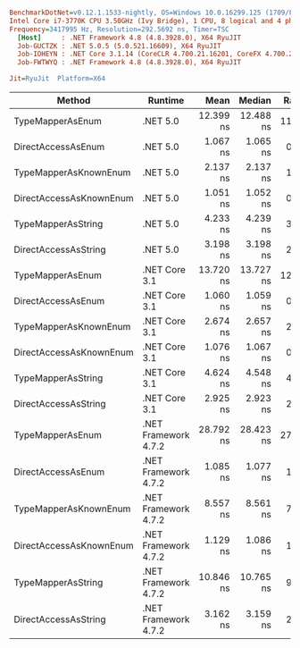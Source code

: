 ``` ini

BenchmarkDotNet=v0.12.1.1533-nightly, OS=Windows 10.0.16299.125 (1709/FallCreatorsUpdate/Redstone3)
Intel Core i7-3770K CPU 3.50GHz (Ivy Bridge), 1 CPU, 8 logical and 4 physical cores
Frequency=3417995 Hz, Resolution=292.5692 ns, Timer=TSC
  [Host]     : .NET Framework 4.8 (4.8.3928.0), X64 RyuJIT
  Job-GUCTZK : .NET 5.0.5 (5.0.521.16609), X64 RyuJIT
  Job-IOHEYN : .NET Core 3.1.14 (CoreCLR 4.700.21.16201, CoreFX 4.700.21.16208), X64 RyuJIT
  Job-FWTWYQ : .NET Framework 4.8 (4.8.3928.0), X64 RyuJIT

Jit=RyuJit  Platform=X64  

```
|                  Method |              Runtime |      Mean |    Median | Ratio | Allocated |
|------------------------ |--------------------- |----------:|----------:|------:|----------:|
|        TypeMapperAsEnum |             .NET 5.0 | 12.399 ns | 12.488 ns | 11.45 |         - |
|      DirectAccessAsEnum |             .NET 5.0 |  1.067 ns |  1.065 ns |  0.98 |         - |
|   TypeMapperAsKnownEnum |             .NET 5.0 |  2.137 ns |  2.137 ns |  1.97 |         - |
| DirectAccessAsKnownEnum |             .NET 5.0 |  1.051 ns |  1.052 ns |  0.97 |         - |
|      TypeMapperAsString |             .NET 5.0 |  4.233 ns |  4.239 ns |  3.90 |         - |
|    DirectAccessAsString |             .NET 5.0 |  3.198 ns |  3.198 ns |  2.95 |         - |
|        TypeMapperAsEnum |        .NET Core 3.1 | 13.720 ns | 13.727 ns | 12.64 |         - |
|      DirectAccessAsEnum |        .NET Core 3.1 |  1.060 ns |  1.059 ns |  0.98 |         - |
|   TypeMapperAsKnownEnum |        .NET Core 3.1 |  2.674 ns |  2.657 ns |  2.46 |         - |
| DirectAccessAsKnownEnum |        .NET Core 3.1 |  1.076 ns |  1.067 ns |  0.99 |         - |
|      TypeMapperAsString |        .NET Core 3.1 |  4.624 ns |  4.548 ns |  4.29 |         - |
|    DirectAccessAsString |        .NET Core 3.1 |  2.925 ns |  2.923 ns |  2.70 |         - |
|        TypeMapperAsEnum | .NET Framework 4.7.2 | 28.792 ns | 28.423 ns | 27.05 |         - |
|      DirectAccessAsEnum | .NET Framework 4.7.2 |  1.085 ns |  1.077 ns |  1.00 |         - |
|   TypeMapperAsKnownEnum | .NET Framework 4.7.2 |  8.557 ns |  8.561 ns |  7.88 |         - |
| DirectAccessAsKnownEnum | .NET Framework 4.7.2 |  1.129 ns |  1.086 ns |  1.04 |         - |
|      TypeMapperAsString | .NET Framework 4.7.2 | 10.846 ns | 10.765 ns |  9.99 |         - |
|    DirectAccessAsString | .NET Framework 4.7.2 |  3.162 ns |  3.159 ns |  2.91 |         - |
